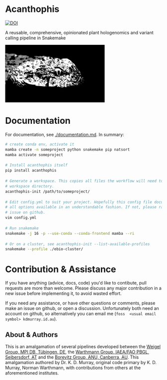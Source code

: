 # Acanthophis


[![DOI](https://zenodo.org/badge/345496657.svg)](https://zenodo.org/badge/latestdoi/345496657)


A reusable, comprehensive, opinionated plant hologenomics and variant calling
pipeline in Snakemake

<img src=".github/logo.jpg" width="320">

# Documentation

For documentation, see [./documentation.md](documentation.md). In summary:

```bash
# create conda env, activate it
mamba create -n someproject python snakemake pip natsort
mamba activate someproject

# Install acanthophis itself
pip install acanthophis

# Generate a workspace. This copies all files the workflow will need to your
# workspace directory.
acanthophis-init /path/to/someproject/

# Edit config.yml to suit your project. Hopefully this config file documents
# all options available in an understandable fashion. If not, please raise an
# issue on github.
vim config.yml

# Run snakemake
snakemake -j 16 -p --use-conda --conda-frontend mamba --ri

# Or on a cluster, see acanthophis-init --list-available-profiles
snakemake --profile ./ebio-cluster/
```

# Contribution & Assistance

If you have anything (advice, docs, code) you'd like to contibute, pull requests are more than welcome. Please discuss any major contribution in a new issue before implementing it, to avoid wasted effort.

If you need any assistance, or have other questions or comments, please make an issue on github, or open a discussion. Unfortunately both need an account on github, so alternatively you can email me (`foss  <usual email symbol> kdmurray.id.au`).

## About & Authors

This is an amalgamation of several pipelines developed between the [Weigel
Group, MPI DB, Tübingen, DE](https://weigelworld.org), the [Warthmann Group,
IAEA/FAO PBGL, Seibersdorf, AT](http://warthmann.com) and the [Borevitz Group,
ANU, Canberra, AU](https://borevitzlab.anu.edu.au). This amalgamation authored
by Dr. K. D. Murray, original code primary by K. D. Murray, Norman Warthmann,
with contributions from others at the aforementioned institutes.
